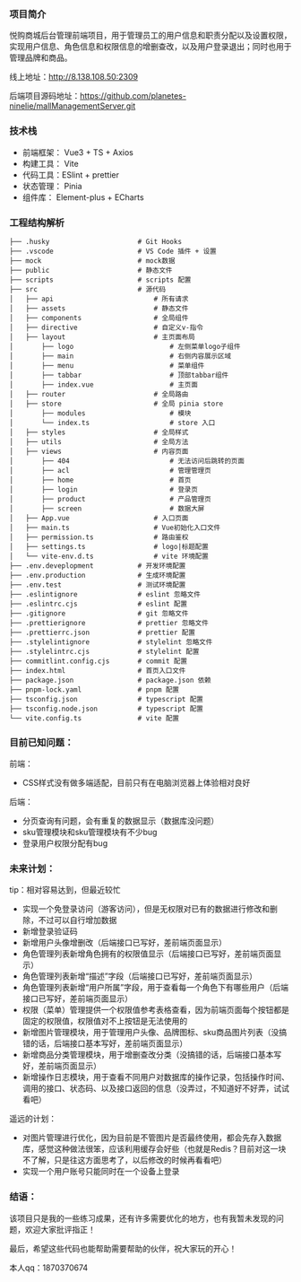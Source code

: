 ### 项目简介

悦购商城后台管理前端项目，用于管理员工的用户信息和职责分配以及设置权限，实现用户信息、角色信息和权限信息的增删查改，以及用户登录退出；同时也用于管理品牌和商品。

线上地址：http://8.138.108.50:2309

后端项目源码地址：https://github.com/planetes-ninelie/mallManagementServer.git

### 技术栈

- 前端框架： Vue3 + TS + Axios
- 构建工具： Vite
- 代码工具：ESlint + prettier
- 状态管理： Pinia
- 组件库： Element-plus + ECharts

### 工程结构解析

```
├── .husky                    	# Git Hooks
├── .vscode                   	# VS Code 插件 + 设置
├── mock                     	# mock数据
├── public						# 静态文件
├── scripts						# scripts 配置
├── src                       	# 源代码
│   ├── api							# 所有请求
│   ├── assets						# 静态文件
│   ├── components            		# 全局组件
│   ├── directive           		# 自定义v-指令
│   ├── layout						# 主页面布局
│       ├── logo						# 左侧菜单logo子组件
│       ├── main						# 右侧内容展示区域
│       ├── menu						# 菜单组件
│       ├── tabbar						# 顶部tabbar组件
│       ├── index.vue					# 主页面
│   ├── router						# 全局路由
│   ├── store                		# 全局 pinia store
│       ├── modules             		# 模块
│       └── index.ts            		# store 入口
│   ├── styles						# 全局样式
│   ├── utils                  		# 全局方法
│   ├── views						# 内容页面
│       ├── 404							# 无法访问后跳转的页面
│       ├── acl							# 管理管理页
│       ├── home						# 首页
│       ├── login						# 登录页
│       ├── product						# 产品管理页
│       ├── screen						# 数据大屏
│   ├── App.vue                		# 入口页面
│   ├── main.ts                		# Vue初始化入口文件
│   ├── permission.ts				# 路由鉴权
│   ├── settings.ts					# logo|标题配置
│   └── vite-env.d.ts				# vite 环境配置
├── .env.deveplopment			# 开发环境配置
├── .env.production				# 生成环境配置
├── .env.test					# 测试环境配置
├── .eslintignore				# eslint 忽略文件
├── .eslintrc.cjs              	# eslint 配置
├── .gitignore                 	# git 忽略文件
├── .prettierignore				# prettier 忽略文件
├── .prettierrc.json           	# prettier 配置
├── .stylelintignore     		# stylelint 忽略文件
├── .stylelintrc.cjs			# stylelint 配置
├── commitlint.config.cjs		# commit 配置
├── index.html                	# 首页入口文件
├── package.json               	# package.json 依赖
├── pnpm-lock.yaml				# pnpm 配置
├── tsconfig.json              	# typescript 配置
├── tsconfig.node.json			# typescript 配置
└── vite.config.ts             	# vite 配置
```

### 目前已知问题：

前端：

- CSS样式没有做多端适配，目前只有在电脑浏览器上体验相对良好

后端：

- 分页查询有问题，会有重复的数据显示（数据库没问题）
- sku管理模块和sku管理模块有不少bug
- 登录用户权限分配有bug

### 未来计划：

tip：相对容易达到，但最近较忙

- 实现一个免登录访问（游客访问），但是无权限对已有的数据进行修改和删除，不过可以自行增加数据
- 新增登录验证码
- 新增用户头像增删改（后端接口已写好，差前端页面显示）
- 角色管理列表新增角色拥有的权限值显示（后端接口已写好，差前端页面显示）
- 角色管理列表新增“描述”字段（后端接口已写好，差前端页面显示）
- 角色管理列表新增“用户所属”字段，用于查看每一个角色下有哪些用户（后端接口已写好，差前端页面显示）
- 权限（菜单）管理提供一个权限值参考表格查看，因为前端页面每个按钮都是固定的权限值，权限值对不上按钮是无法使用的
- 新增图片管理模块，用于管理用户头像、品牌图标、sku商品图片列表（没搞错的话，后端接口基本写好，差前端页面显示）
- 新增商品分类管理模块，用于增删查改分类（没搞错的话，后端接口基本写好，差前端页面显示）
- 新增操作日志模块，用于查看不同用户对数据库的操作记录，包括操作时间、调用的接口、状态码、以及接口返回的信息（没弄过，不知道好不好弄，试试看吧）

遥远的计划：

- 对图片管理进行优化，因为目前是不管图片是否最终使用，都会先存入数据库，感觉这种做法很笨，应该利用缓存会好些（也就是Redis？目前对这一块不了解，只是往这方面思考了，以后修改的时候再看看吧）
- 实现一个用户账号只能同时在一个设备上登录

### 结语：

该项目只是我的一些练习成果，还有许多需要优化的地方，也有我暂未发现的问题，欢迎大家批评指正！

最后，希望这些代码也能帮助需要帮助的伙伴，祝大家玩的开心！

本人qq：1870370674

